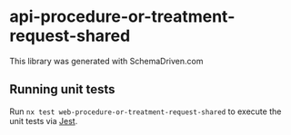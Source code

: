 
# api-procedure-or-treatment-request-shared

This library was generated with SchemaDriven.com

## Running unit tests

Run `nx test web-procedure-or-treatment-request-shared` to execute the unit tests via [Jest](https://jestjs.io).

